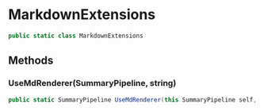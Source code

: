# MarkdownExtensions
```cs
public static class MarkdownExtensions
```

## Methods
### UseMdRenderer(SummaryPipeline, string)
```cs
public static SummaryPipeline UseMdRenderer(this SummaryPipeline self, string output)
```

